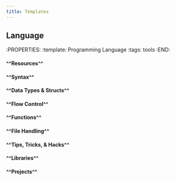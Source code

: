 ```yaml
---
title: Templates
---
```


## **Language**
:PROPERTIES:
:template: Programming Language
:tags: tools
:END:
#### ^^Resources^^
#### ^^Syntax^^
#### ^^Data Types & Structs^^
#### ^^Flow Control^^
#### ^^Functions^^
#### ^^File Handling^^
#### ^^Tips, Tricks, & Hacks^^
#### ^^Libraries^^
#### ^^Projects^^